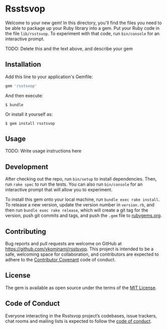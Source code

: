 # Rsstsvop

Welcome to your new gem! In this directory, you'll find the files you need to be able to package up your Ruby library into a gem. Put your Ruby code in the file `lib/rsstsvop`. To experiment with that code, run `bin/console` for an interactive prompt.

TODO: Delete this and the text above, and describe your gem

## Installation

Add this line to your application's Gemfile:

```ruby
gem 'rsstsvop'
```

And then execute:

    $ bundle

Or install it yourself as:

    $ gem install rsstsvop

## Usage

TODO: Write usage instructions here

## Development

After checking out the repo, run `bin/setup` to install dependencies. Then, run `rake spec` to run the tests. You can also run `bin/console` for an interactive prompt that will allow you to experiment.

To install this gem onto your local machine, run `bundle exec rake install`. To release a new version, update the version number in `version.rb`, and then run `bundle exec rake release`, which will create a git tag for the version, push git commits and tags, and push the `.gem` file to [rubygems.org](https://rubygems.org).

## Contributing

Bug reports and pull requests are welcome on GitHub at https://github.com/ykominami/rsstsvop. This project is intended to be a safe, welcoming space for collaboration, and contributors are expected to adhere to the [Contributor Covenant](http://contributor-covenant.org) code of conduct.

## License

The gem is available as open source under the terms of the [MIT License](https://opensource.org/licenses/MIT).

## Code of Conduct

Everyone interacting in the Rsstsvop project’s codebases, issue trackers, chat rooms and mailing lists is expected to follow the [code of conduct](https://github.com/ykominami/rsstsvop/blob/master/CODE_OF_CONDUCT.md).
